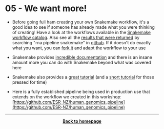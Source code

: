 # 05 - We want more!

- Before going full ham creating your own Snakemake workflow, it's a good idea to see if someone has already made what you were thinking of creating! Have a look at the workflows available in the [Snakemake workflow catalog](https://snakemake.github.io/snakemake-workflow-catalog/). Also see all the [results that were returned](https://github.com/search?q=rna+pipeline+snakemake) by searching "rna pipeline snakemake" in [github](https://github.com/). If it doesn't do exactly what you want, you can [fork it](https://docs.github.com/en/free-pro-team@latest/github/getting-started-with-github/fork-a-repo) and adapt the workflow to your use

- Snakemake provides [incredible documentation](https://snakemake.readthedocs.io/en/stable/) and there is an insane amount more you can do with Snakemake beyond what was covered here

- Snakemake also provides a [great tutorial](https://snakemake.readthedocs.io/en/stable/tutorial/tutorial.html) (and a [short tutorial](https://snakemake.readthedocs.io/en/stable/tutorial/short.html) for those pressed for time)

- Here is a fully established pipeline being used in production use that extends on the workflow we created in this workshop: [https://github.com/ESR-NZ/human_genomics_pipeline](https://github.com/ESR-NZ/human_genomics_pipeline)

- - - 
<p align="center"><b><a class="btn" href="https://nesi.github.io/snakemake_workshop/" style="background: var(--bs-dark);font-weight:bold">Back to homepage</a></b></p>
